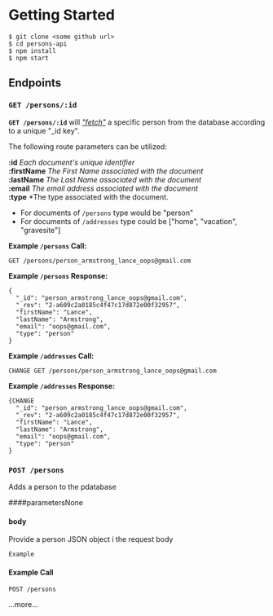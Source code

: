 # Getting Started

```
$ git clone <some github url>
$ cd persons-api
$ npm install
$ npm start
```

## Endpoints

### `GET /persons/:id`

**`GET /persons/:id`** will [*"fetch"*]("https://pouchdb.com/api.html#fetch_document") a specific person from the database according to a unique "\_id key".

The following route parameters can be utilized:

**:id**   *Each document's unique identifier*  
**:firstName**    *The First Name associated with the document*  
**:lastName**   *The Last Name associated with the document*  
**:email**    *The email address associated with the document*  
**:type**   *The type associated with the document.  
* For documents of `/persons` type would be "person"  
* For documents of `/addresses` type could be ["home", "vacation", "gravesite"]

**Example `/persons` Call:**

```
GET /persons/person_armstrong_lance_oops@gmail.com

```

**Example `/persons` Response:**
```
{
  "_id": "person_armstrong_lance_oops@gmail.com",
  "_rev": "2-a609c2a0185c4f47c17d872e00f32957",
  "firstName": "Lance",
  "lastName": "Armstrong",
  "email": "oops@gmail.com",
  "type": "person"
}
```

**Example `/addresses` Call:**

```
CHANGE GET /persons/person_armstrong_lance_oops@gmail.com

```

**Example `/addresses` Response:**
```
{CHANGE
  "_id": "person_armstrong_lance_oops@gmail.com",
  "_rev": "2-a609c2a0185c4f47c17d872e00f32957",
  "firstName": "Lance",
  "lastName": "Armstrong",
  "email": "oops@gmail.com",
  "type": "person"
}
```



### `POST /persons`

Adds a person to the pdatabase

####parametersNone
#### body
Provide a person JSON object i the request body

```
Example
```
#### Example Call
```
POST /persons
```

...more...
